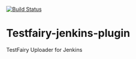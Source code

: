 [![Build Status](https://travis-ci.org/giltsl/testfairy-jenkins-plugin.svg?branch=master)](https://travis-ci.org/giltsl/testfairy-jenkins-plugin)
# Testfairy-jenkins-plugin
TestFairy Uploader for Jenkins
